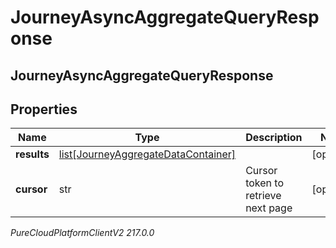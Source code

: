 # JourneyAsyncAggregateQueryResponse

## JourneyAsyncAggregateQueryResponse

## Properties

|Name | Type | Description | Notes|
|------------ | ------------- | ------------- | -------------|
| **results** | [list[JourneyAggregateDataContainer]](JourneyAggregateDataContainer) |  | [optional] |
| **cursor** | str | Cursor token to retrieve next page | [optional] |



_PureCloudPlatformClientV2 217.0.0_
